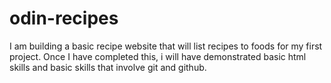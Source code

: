 # odin-recipes
I am building a basic recipe website that will list recipes to foods for my first project. Once I have completed this, i will have demonstrated basic html skills and basic skills that involve git and github.